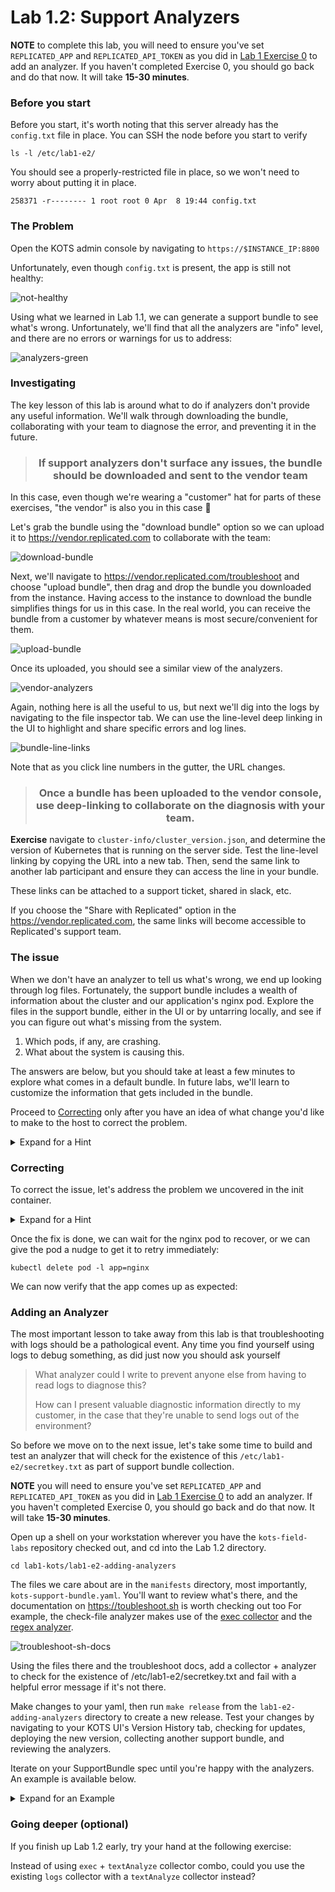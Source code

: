 Lab 1.2: Support Analyzers
=========================================


**NOTE** to complete this lab, you will need to ensure you've set `REPLICATED_APP` and `REPLICATED_API_TOKEN` as you did in [Lab 1 Exercise 0](../lab1-e0-hello-world) to add an analyzer.
If you haven't completed Exercise 0, you should go back and do that now.
It will take **15-30 minutes**.

### Before you start

Before you start, it's worth noting that this server already has the `config.txt` file in place. You can SSH the
node before you start to verify

```shell
ls -l /etc/lab1-e2/
```

You should see a properly-restricted file in place, so we won't need to worry about putting it in place.

```text
258371 -r-------- 1 root root 0 Apr  8 19:44 config.txt
```


### The Problem

Open the KOTS admin console by navigating to `https://$INSTANCE_IP:8800`

Unfortunately, even though `config.txt` is present, the app is still not healthy:

![not-healthy](./img/not-healthy.png)

Using what we learned in Lab 1.1, we can generate a support bundle to see what's wrong. 
Unfortunately, we'll find that all the analyzers are "info" level, and there are no errors or warnings for us to address:

![analyzers-green](./img/analyzers-green.png)

### Investigating

The key lesson of this lab is around what to do if analyzers don't provide any useful information. 
We'll walk through downloading the bundle, collaborating with your team to diagnose the error, and preventing it in the future.

<div align="center"><blockquote><h3>If support analyzers don't surface any issues, the bundle should be downloaded and sent to the vendor team</h3></blockquote></div>

In this case, even though we're wearing a "customer" hat for parts of these exercises, "the vendor" is also you in this case :slightly_smiling_face:

Let's grab the bundle using the "download bundle" option so we can upload it to https://vendor.replicated.com to collaborate with the team:

![download-bundle](./img/download-bundle.png)

Next, we'll navigate to https://vendor.replicated.com/troubleshoot and choose "upload bundle", then drag and drop the bundle you downloaded from the instance.
Having access to the instance to download the bundle simplifies things for us in this case.
In the real world, you can receive the bundle from a customer by whatever means is most secure/convenient for them.

![upload-bundle](./img/upload-bundle.png)

Once its uploaded, you should see a similar view of the analyzers.

![vendor-analyzers](./img/vendor-analyzers.png)


Again, nothing here is all the useful to us, but next we'll dig into the logs by navigating to the file inspector tab. 
We can use the line-level deep linking in the UI to highlight and share specific errors and log lines.

![bundle-line-links](./img/bundle-line-links.png)

Note that as you click line numbers in the gutter, the URL changes.

<div align="center"><blockquote><h3>Once a bundle has been uploaded to the vendor console, use deep-linking to collaborate on the diagnosis with your team.</h3></blockquote></div>

**Exercise** navigate to `cluster-info/cluster_version.json`, and determine the version of Kubernetes that is running on the server side.
Test the line-level linking by copying the URL into a new tab.
Then, send the same link to another lab participant and ensure they can access the line in your bundle.

These links can be attached to a support ticket, shared in slack, etc.

If you choose the "Share with Replicated" option in the https://vendor.replicated.com, the same links will become accessible to Replicated's support team.


### The issue

When we don't have an analyzer to tell us what's wrong, we end up looking through log files.
Fortunately, the support bundle includes a wealth of information about the cluster and our application's nginx pod.
Explore the files in the support bundle, either in the UI or by untarring locally, and see if you can figure out what's missing from the system.

1. Which pods, if any, are crashing.
1. What about the system is causing this.

The answers are below, but you should take at least a few minutes to explore what comes in a default bundle. 
In future labs, we'll learn to customize the information that gets included in the bundle.

Proceed to [Correcting](#correcting) only after you have an idea of what change you'd like to make to the host to correct the problem.

<details>
  <summary>Expand for a Hint</summary>

By navigating to `cluster-resources/pods/default.json`, we can see our nginx pod is still pending due to initContainers not completing:


![init](img/not-initialized.png)

More importantly, if we review the logs for the nginx pod, we can see that the
`check-file` container finshed just fine, but the `check-secret-file` container is failing:


![check-file-ok](img/check-file-ok.png)

![check-secret-file](img/check-secret-file.png)

```text
stat: can't stat '/etc/lab1-e2/secretkey.txt': No such file or directory
```

It appears our initContainer relies on this file to proceed.

</details>




### Correcting

To correct the issue, let's address the problem we uncovered in the init container.

<details>
  <summary>Expand for a Hint</summary>

As with many infrastructure problems, now that we have diagnosed the issue, the fix is relatively simple.

```text
sudo touch /etc/lab1-e2/secretkey.txt
sudo chmod 400 /etc/lab1-e2/secretkey.txt
```

</details>

Once the fix is done, we can wait for the nginx pod to recover, or we can give the pod a nudge to get it to retry immediately:

```text
kubectl delete pod -l app=nginx
```

We can now verify that the app comes up as expected:



### Adding an Analyzer

The most important lesson to take away from this lab is that troubleshooting with logs should be a pathological event.
Any time you find yourself using logs to debug something, as did just now you should ask yourself 

> What analyzer could I write to prevent anyone else from having to read logs to diagnose this?
> 
> How can I present valuable diagnostic information directly to my customer, in the case that they're unable to send logs out of the environment?

So before we move on to the next issue, let's take some time to build and test an analyzer that will check for the existence of this `/etc/lab1-e2/secretkey.txt`
as part of support bundle collection.

**NOTE** you will need to ensure you've set `REPLICATED_APP` and `REPLICATED_API_TOKEN` as you did in [Lab 1 Exercise 0](../lab1-e0-hello-world) to add an analyzer.
If you haven't completed Exercise 0, you should go back and do that now. 
It will take **15-30 minutes**.

Open up a shell on your workstation wherever you have the `kots-field-labs` repository checked out,
and cd into the Lab 1.2 directory.

```shell
cd lab1-kots/lab1-e2-adding-analyzers
```

The files we care about are in the `manifests` directory, most importantly, `kots-support-bundle.yaml`.
You'll want to review what's there, and the documentation on https://toubleshoot.sh is worth checking out too
For example, the check-file analyzer makes use of the [exec collector](https://troubleshoot.sh/docs/collect/exec/) 
and the [regex analyzer](https://troubleshoot.sh/docs/analyze/regex/).

![troubleshoot-sh-docs](./img/troubleshoot-sh-docs.png)

Using the files there and the troubleshoot docs, add a collector + analyzer to check for the existence of /etc/lab1-e2/secretkey.txt
and fail with a helpful error message if it's not there.

Make changes to your yaml, then run `make release` from the `lab1-e2-adding-analyzers` directory to create a new release.
Test your changes by navigating to your KOTS UI's Version History tab, checking for updates, 
deploying the new version, collecting another support bundle, and reviewing the analyzers.

Iterate on your SupportBundle spec until you're happy with the analyzers. An example is available below.

<details>
  <summary>Expand for an Example</summary>

When you're done, your `kots-support-bundle.yaml` should look something like

```yaml
apiVersion: troubleshoot.sh/v1beta2
kind: SupportBundle
metadata:
  name: lab1e2
spec:
  collectors:
    - logs:
        selector:
          - app=nginx
        namespace: '{{repl Namespace }}'
        limits:
          maxAge: 30d
          maxLines: 10000
    - exec:
        name: check-config
        collectorName: check-config
        selector:
          - app=file-check-pod
        namespace: '{{repl Namespace}}'
        args:
          - stat
          - -c
          - "%a"
          - /etc/lab1-e2/config.txt
    - exec:
        name: check-secret
        collectorName: check-secret
        selector:
          - app=file-check-pod
        namespace: '{{repl Namespace}}'
        args:
          - stat
          - -c
          - "%a"
          - /etc/lab1-e2/secretkey.txt
  analyzers:
    - textAnalyze:
        checkName: Config Check
        fileName: check-config/{{repl Namespace}}/*/check-config-*.txt
        regex: '400'
        outcomes:
          - pass:
              message: Found properly-restricted file at /etc/lab1-e2/config.txt
          - fail:
              message: Could not find a file at /etc/lab1-e2/config.txt with 400 permissions -- please ensure this file exists with any content
    - textAnalyze:
        checkName: Secret Check
        fileName: check-secret/{{repl Namespace}}/*/check-secret-*.txt
        regex: '400'
        outcomes:
          - pass:
              message: Found properly-restricted file at /etc/lab1-e2/secretkey.txt
          - fail:
              message: Could not find a file at /etc/lab1-e2/secretkey.txt with 400 permissions -- please ensure this file exists with any content


```

</details>



### Going deeper (optional)

If you finish up Lab 1.2 early, try your hand at the following exercise:

Instead of using `exec` + `textAnalyze` collector combo, could you use the existing `logs` collector with a `textAnalyze` collector instead?